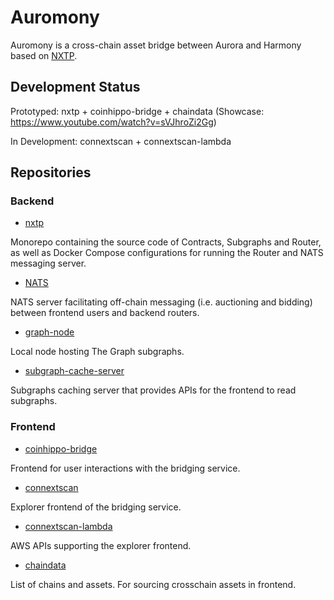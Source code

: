 # Auromony

Auromony is a cross-chain asset bridge between Aurora and Harmony based on [NXTP](https://github.com/connext/nxtp).

## Development Status

Prototyped: nxtp + coinhippo-bridge + chaindata (Showcase: https://www.youtube.com/watch?v=sVJhroZi2Gg)

In Development: connextscan + connextscan-lambda

## Repositories

### Backend

* [nxtp](https://github.com/Auromony/nxtp)

Monorepo containing the source code of Contracts, Subgraphs and Router, as well as Docker Compose configurations for running the Router and NATS messaging server.

* [NATS](https://github.com/Auromony/NATS)

NATS server facilitating off-chain messaging (i.e. auctioning and bidding) between frontend users and backend routers.

* [graph-node](https://github.com/Auromony/graph-node)

Local node hosting The Graph subgraphs.

* [subgraph-cache-server](https://github.com/Auromony/subgraph-cache-server)

Subgraphs caching server that provides APIs for the frontend to read subgraphs.

### Frontend

* [coinhippo-bridge](https://github.com/Auromony/coinhippo-bridge)

Frontend for user interactions with the bridging service.

* [connextscan](https://github.com/Auromony/connextscan)

Explorer frontend of the bridging service.

* [connextscan-lambda](https://github.com/Auromony/connextscan-lambda)

AWS APIs supporting the explorer frontend.

* [chaindata](https://github.com/Auromony/chaindata)

List of chains and assets. For sourcing crosschain assets in frontend.
